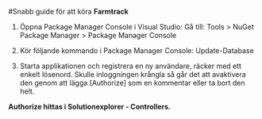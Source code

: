 #Snabb guide för att köra **Farmtrack**

1. Öppna Package Manager Console i Visual Studio:
Gå till: Tools > NuGet Package Manager > Package Manager Console

2. Kör följande kommando i Package Manager Console:
Update-Database

3. Starta applikationen och registrera en ny användare, räcker med ett enkelt lösenord.
Skulle inloggningen krångla så går det att avaktivera den genom att lägga [Authorize] som en kommentar eller ta bort den helt.

**Authorize hittas i Solutionexplorer - Controllers.**


